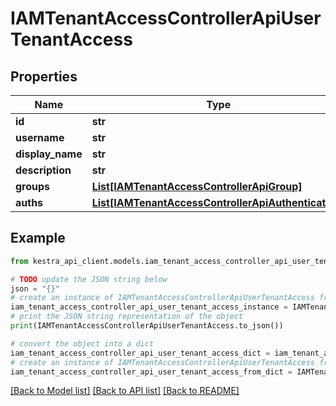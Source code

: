 # IAMTenantAccessControllerApiUserTenantAccess


## Properties

Name | Type | Description | Notes
------------ | ------------- | ------------- | -------------
**id** | **str** |  | 
**username** | **str** |  | 
**display_name** | **str** |  | 
**description** | **str** |  | 
**groups** | [**List[IAMTenantAccessControllerApiGroup]**](IAMTenantAccessControllerApiGroup.md) |  | 
**auths** | [**List[IAMTenantAccessControllerApiAuthentication]**](IAMTenantAccessControllerApiAuthentication.md) |  | 

## Example

```python
from kestra_api_client.models.iam_tenant_access_controller_api_user_tenant_access import IAMTenantAccessControllerApiUserTenantAccess

# TODO update the JSON string below
json = "{}"
# create an instance of IAMTenantAccessControllerApiUserTenantAccess from a JSON string
iam_tenant_access_controller_api_user_tenant_access_instance = IAMTenantAccessControllerApiUserTenantAccess.from_json(json)
# print the JSON string representation of the object
print(IAMTenantAccessControllerApiUserTenantAccess.to_json())

# convert the object into a dict
iam_tenant_access_controller_api_user_tenant_access_dict = iam_tenant_access_controller_api_user_tenant_access_instance.to_dict()
# create an instance of IAMTenantAccessControllerApiUserTenantAccess from a dict
iam_tenant_access_controller_api_user_tenant_access_from_dict = IAMTenantAccessControllerApiUserTenantAccess.from_dict(iam_tenant_access_controller_api_user_tenant_access_dict)
```
[[Back to Model list]](../README.md#documentation-for-models) [[Back to API list]](../README.md#documentation-for-api-endpoints) [[Back to README]](../README.md)


